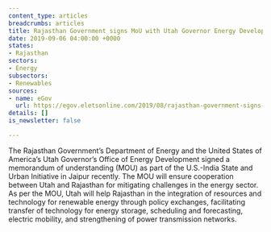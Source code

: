 ```yaml
---
content_type: articles
breadcrumbs: articles
title: Rajasthan Government signs MoU with Utah Governor Energy Development Office
date: 2019-09-06 04:00:00 +0000
states:
- Rajasthan
sectors:
- Energy
subsectors:
- Renewables
sources:
- name: eGov
  url: https://egov.eletsonline.com/2019/08/rajasthan-government-signs-mou-with-utah-governor-energy-development-office/
details: []
is_newsletter: false

---
```

The Rajasthan Government’s Department of Energy and the United States of America’s Utah Governor’s Office of Energy Development signed a memorandum of understanding (MOU) as part of the U.S.-India State and Urban Initiative in Jaipur recently. The MOU will ensure cooperation between Utah and Rajasthan for mitigating challenges in the energy sector.  As per the MOU, Utah will help Rajasthan in the integration of resources and technology for renewable energy through policy exchanges, facilitating transfer of technology for energy storage, scheduling and forecasting, electric mobility, and strengthening of power transmission networks.
